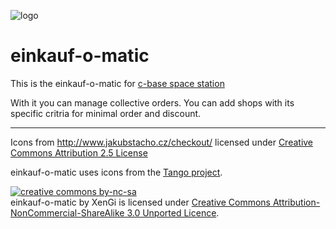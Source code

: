 ![logo][logo]

einkauf-o-matic
===============

This is the einkauf-o-matic for [c-base space station](http://c-base.org/)

With it you can manage collective orders. You can add shops with its specific critria for minimal order and discount.

---

Icons from http://www.jakubstacho.cz/checkout/ licensed under [Creative Commons Attribution 2.5 License](http://creativecommons.org/licenses/by/2.5/)

einkauf-o-matic uses icons from the [Tango project](http://tango.freedesktop.org/).

[![creative commons by-nc-sa][by-nc-sa]](http://creativecommons.org/licenses/by-nc-sa/3.0/deed)  
einkauf-o-matic by XenGi is licensed under [Creative Commons Attribution-NonCommercial-ShareAlike 3.0 Unported Licence](http://creativecommons.org/licenses/by-nc-sa/3.0/deed).

[logo]: https://github.com/xengi/einkauf-o-matic/raw/master/static/logo.png "einkauf-o-matic logo"
[by-nc-sa]: http://i.creativecommons.org/l/by-nc-sa/3.0/88x31.png "Creative Commons Licence"
